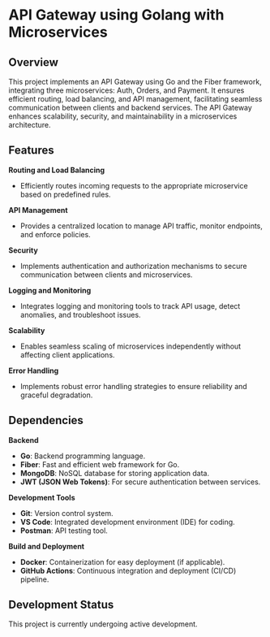 # API Gateway using Golang with Microservices

## Overview
This project implements an API Gateway using Go and the Fiber framework, integrating three microservices: Auth, Orders, and Payment. It ensures efficient routing, load balancing, and API management, facilitating seamless communication between clients and backend services. The API Gateway enhances scalability, security, and maintainability in a microservices architecture.

## Features

**Routing and Load Balancing**

- Efficiently routes incoming requests to the appropriate microservice based on predefined rules.

**API Management**

- Provides a centralized location to manage API traffic, monitor endpoints, and enforce policies.

**Security**

- Implements authentication and authorization mechanisms to secure communication between clients and microservices.

**Logging and Monitoring**

- Integrates logging and monitoring tools to track API usage, detect anomalies, and troubleshoot issues.

**Scalability**

- Enables seamless scaling of microservices independently without affecting client applications.

**Error Handling**

- Implements robust error handling strategies to ensure reliability and graceful degradation.

## Dependencies

**Backend**

- **Go**: Backend programming language.
- **Fiber**: Fast and efficient web framework for Go.
- **MongoDB**: NoSQL database for storing application data.
- **JWT (JSON Web Tokens)**: For secure authentication between services.

**Development Tools**

- **Git**: Version control system.
- **VS Code**: Integrated development environment (IDE) for coding.
- **Postman**: API testing tool.

**Build and Deployment**

- **Docker**: Containerization for easy deployment (if applicable).
- **GitHub Actions**: Continuous integration and deployment (CI/CD) pipeline.

## Development Status

This project is currently undergoing active development.

